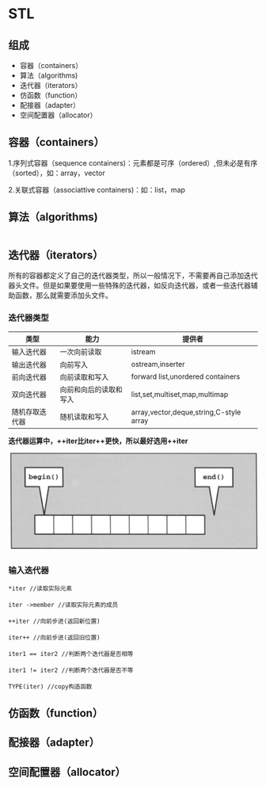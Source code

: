 # STL

## 组成

- 容器（containers）
- 算法（algorithms)
- 迭代器（iterators）
- 仿函数（function）
- 配接器（adapter）
- 空间配置器（allocator）

## 容器（containers）

1.序列式容器（sequence containers)：元素都是可序（ordered）,但未必是有序（sorted），如：array，vector

2.关联式容器（associattive containers)：如：list，map

## 算法（algorithms)

```

```





## 迭代器（iterators）

所有的容器都定义了自己的迭代器类型，所以一般情况下，不需要再自己添加迭代器头文件。但是如果要使用一些特殊的迭代器，如反向迭代器，或者一些迭代器辅助函数，那么就需要添加头文件<iterator>。

### 迭代器类型

| **类型**       | **能力**               | **提供者**                              |
| -------------- | ---------------------- | --------------------------------------- |
| 输入迭代器     | 一次向前读取           | istream                                 |
| 输出迭代器     | 向前写入               | ostream,inserter                        |
| 前向迭代器     | 向前读取和写入         | forward list,unordered containers       |
| 双向迭代器     | 向前和向后的读取和写入 | list,set,multiset,map,multimap          |
| 随机存取迭代器 | 随机读取和写入         | array,vector,deque,string,C-style array |

**迭代器运算中，++iter比iter++更快，所以最好选用++iter**



![image-20190709210126396](assets/image-20190709210126396.png)

### 输入迭代器

```
*iter //读取实际元素

iter ->member //读取实际元素的成员

++iter //向前步进(返回新位置)

iter++ //向前步进(返回旧位置)

iter1 == iter2 //判断两个迭代器是否相等

iter1 != iter2 //判断两个迭代器是否不等

TYPE(iter) //copy构造函数
```





## 仿函数（function）



## 配接器（adapter）



## 空间配置器（allocator）